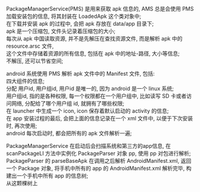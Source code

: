 PackageManagerService(PMS) 是用来获取 apk 信息的, AMS 总是会使用 PMS 加载安装包的信息, 将其封装在 LoadedApk 这个类对象中;  
在下载并安装 apk 的过程中, 会把 apk 存放在 data/app 目录下;  
apk 是一个压缩包, 文件头记录着压缩包的大小;  
每次从 apk 中国读取资源, 并不是先解压在查找资源文件, 而是解析 apk 中的 resource.arsc 文件,  
这个文件中存储着资源的所有信息, 包括在 apk 中的地址-路径, 大小等信息;  
不解压, 还可以节省空间;  

android 系统使用 PMS 解析 apk 文件中的 Manifest 文件, 包括:  
四大组件的信息;  
分配 用户id, 用户组id, 用户id 是唯一的, 因为 android 是一个 linux 系统;  
用户组id, 指的是各种权限, 每一个权限都在一个用户组中, 比如读写 SD 卡或者访问网络, 分配给了哪个用户组 id, 就拥有了哪些权限;  
在 launcher 中生成一个 icon, icon 保存着默认启动的 activity 的信息;  
在 app 安装过程的最后, 会把上面的信息记录在一个 xml 文件中, 以便于下次安装时, 再次使用;  
android 每次启动时, 都会把所有的 apk 文件解析一遍;  


PackageManagerService 在启动后会扫描系统和第三方的app信息, 在 scanPackageLI 方法中实例化 PackageParser 对象 pp, 使用 pp 对包进行解析;  
PackageParser 的 parseBaseApk 在调用之后解析 AndroidManifest.xml, 返回一个 Package 对象, 将手机中所有的 app 的 AndroidManifest.xml 解析完毕, 构建出一个手机中所有 app 的信息树;  
从这颗棵树上